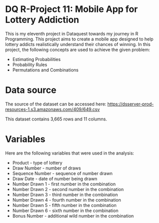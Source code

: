# DQ R-Project 11: Mobile App for Lottery Addiction
This is my eleventh project in Dataquest towards my journey in R Programming. This project aims to create a mobile app designed to help lottery addicts realistically understand their chances of winning. In this project, the following concepts are used to achieve the given problem:
- Estimating Probabilities
- Probability Rules
- Permutations and Combinations

# Data source

The source of the dataset can be accessed here: https://dsserver-prod-resources-1.s3.amazonaws.com/409/649.csv

This dataset contains 3,665 rows and 11 columns.

# Variables

Here are the following variables that were used in the analysis:
- Product - type of lottery
- Draw Number - number of draws
- Sequence Number - sequence of number drawn
- Draw Date - date of number being drawn
- Number Drawn 1 - first number in the combination
- Number Drawn 2 - second number in the combination
- Number Drawn 3 - third number in the combination
- Number Drawn 4 - fourth number in the combination
- Number Drawn 5 - fifth number in the combination
- Number Drawn 6 - sixth number in the combination
- Bonus Number - additional wild number in the combination
